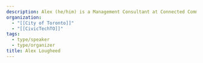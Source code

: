 ```yaml
---
description: Alex (he/him) is a Management Consultant at Connected Community team. He is a technology and digital government advisor. Prior to joining the City, he worked for the Ontario government where he helped found their digital government and digital innovation unit initiatives.
organization:
  - "[[City of Toronto]]"
  - "[[CivicTechTO]]"
tags:
  - type/speaker
  - type/organizer
title: Alex Lougheed
---
```

